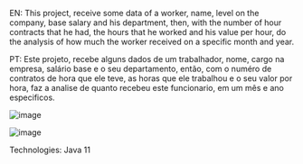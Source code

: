 EN:
This project, receive some data of a worker, name, level on the company, base salary and his department, then, with the number of hour contracts that he had, the hours that he worked and his value per hour, do the analysis of how much the worker received on a specific month and year.

PT:
Este projeto, recebe alguns dados de um trabalhador, nome, cargo na empresa, salário base e o seu departamento, então, com o numéro de contratos de hora que ele teve, as horas que ele trabalhou e o seu valor por hora, faz a analise de quanto recebeu este funcionario, em um mês e ano especificos.

![image](https://user-images.githubusercontent.com/84159617/118279160-33662a80-b4a1-11eb-9398-30732da70f6a.png)

![image](https://user-images.githubusercontent.com/84159617/118277385-1e889780-b49f-11eb-8a49-a9bc3f3a7c3c.png)

Technologies:
Java 11
